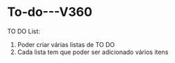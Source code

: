 # To-do---V360

TO DO List:

1) Poder criar várias listas de TO DO
2) Cada lista tem que poder ser adicionado vários itens
